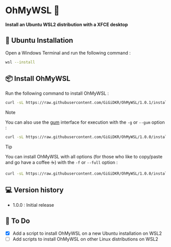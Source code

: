 # OhMyWSL 🐧

**Install an Ubuntu WSL2 distribution with a XFCE desktop**

## 🐧 Ubuntu Installation

Open a Windows Terminal and run the following command :


```bash
wsl --install
```

## 📦 Install OhMyWSL

Run the following command to install OhMyWSL :

```bash
curl -sL https://raw.githubusercontent.com/GiGiDKR/OhMyWSL/1.0.1/install.sh -o install.sh && chmod +x install.sh && ./install.sh
```

> [!NOTE]
> You can also use the [gum](https://github.com/charmbracelet/gum) interface for execution with the `-g` or `--gum` option :
> ```bash
> curl -sL https://raw.githubusercontent.com/GiGiDKR/OhMyWSL/1.0.0/install.sh -o install.sh && chmod +x install.sh && ./install.sh --gum
> ```

> [!TIP]
> You can install OhMyWSL with all options (for those who like to copy/paste and go have a coffee :coffee:) with the `-f` or `--full` option :
> ```bash
> curl -sL https://raw.githubusercontent.com/GiGiDKR/OhMyWSL/1.0.0/install.sh -o install.sh && chmod +x install.sh && ./install.sh -g --full 
> ```

## 💻 Version history

- 1.0.0 : Initial release

## 📖 To Do

- [X] Add a script to install OhMyWSL on a new Ubuntu installation on WSL2
- [ ] Add scripts to install OhMyWSL on other Linux distributions on WSL2
